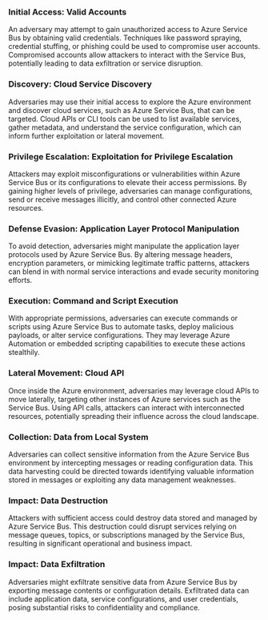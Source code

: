 ### Initial Access: Valid Accounts
An adversary may attempt to gain unauthorized access to Azure Service Bus by obtaining valid credentials. Techniques like password spraying, credential stuffing, or phishing could be used to compromise user accounts. Compromised accounts allow attackers to interact with the Service Bus, potentially leading to data exfiltration or service disruption.

### Discovery: Cloud Service Discovery
Adversaries may use their initial access to explore the Azure environment and discover cloud services, such as Azure Service Bus, that can be targeted. Cloud APIs or CLI tools can be used to list available services, gather metadata, and understand the service configuration, which can inform further exploitation or lateral movement.

### Privilege Escalation: Exploitation for Privilege Escalation
Attackers may exploit misconfigurations or vulnerabilities within Azure Service Bus or its configurations to elevate their access permissions. By gaining higher levels of privilege, adversaries can manage configurations, send or receive messages illicitly, and control other connected Azure resources.

### Defense Evasion: Application Layer Protocol Manipulation
To avoid detection, adversaries might manipulate the application layer protocols used by Azure Service Bus. By altering message headers, encryption parameters, or mimicking legitimate traffic patterns, attackers can blend in with normal service interactions and evade security monitoring efforts.

### Execution: Command and Script Execution
With appropriate permissions, adversaries can execute commands or scripts using Azure Service Bus to automate tasks, deploy malicious payloads, or alter service configurations. They may leverage Azure Automation or embedded scripting capabilities to execute these actions stealthily.

### Lateral Movement: Cloud API
Once inside the Azure environment, adversaries may leverage cloud APIs to move laterally, targeting other instances of Azure services such as the Service Bus. Using API calls, attackers can interact with interconnected resources, potentially spreading their influence across the cloud landscape.

### Collection: Data from Local System
Adversaries can collect sensitive information from the Azure Service Bus environment by intercepting messages or reading configuration data. This data harvesting could be directed towards identifying valuable information stored in messages or exploiting any data management weaknesses.

### Impact: Data Destruction
Attackers with sufficient access could destroy data stored and managed by Azure Service Bus. This destruction could disrupt services relying on message queues, topics, or subscriptions managed by the Service Bus, resulting in significant operational and business impact.

### Impact: Data Exfiltration
Adversaries might exfiltrate sensitive data from Azure Service Bus by exporting message contents or configuration details. Exfiltrated data can include application data, service configurations, and user credentials, posing substantial risks to confidentiality and compliance.
